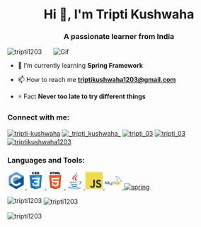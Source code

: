 <h1 align="center">Hi 👋, I'm Tripti Kushwaha</h1>
<h3 align="center">A passionate learner from India</h3>
<img align="right" alt="Gif" width="400" src="https://cdn.dribbble.com/users/2367833/screenshots/7816190/media/b1aaf5c98510012b56422d1619dc62e8.gif">
<p align="left"> <img src="https://komarev.com/ghpvc/?username=tripti1203&label=Profile%20views&color=0e75b6&style=flat" alt="tripti1203" /> </p>

- 🌱 I’m currently learning **Spring Framework**

- 📫 How to reach me **triptikushwaha1203@gmail.com**

- ⚡ Fact **Never too late to try different things**

<h3 align="left">Connect with me:</h3>
<p align="left">
<a href="https://linkedin.com/in/tripti-kushwaha" target="blank"><img align="center" src="https://raw.githubusercontent.com/rahuldkjain/github-profile-readme-generator/master/src/images/icons/Social/linked-in-alt.svg" alt="tripti-kushwaha" height="30" width="40" /></a>
<a href="https://instagram.com/_tripti_kushwaha_" target="blank"><img align="center" src="https://raw.githubusercontent.com/rahuldkjain/github-profile-readme-generator/master/src/images/icons/Social/instagram.svg" alt="_tripti_kushwaha_" height="30" width="40" /></a>
<a href="https://www.hackerrank.com/tripti_03" target="blank"><img align="center" src="https://raw.githubusercontent.com/rahuldkjain/github-profile-readme-generator/master/src/images/icons/Social/hackerrank.svg" alt="tripti_03" height="30" width="40" /></a>
<a href="https://www.leetcode.com/tripti_03" target="blank"><img align="center" src="https://raw.githubusercontent.com/rahuldkjain/github-profile-readme-generator/master/src/images/icons/Social/leet-code.svg" alt="tripti_03" height="30" width="40" /></a>
<a href="https://auth.geeksforgeeks.org/user/triptikushwaha1203" target="blank"><img align="center" src="https://raw.githubusercontent.com/rahuldkjain/github-profile-readme-generator/master/src/images/icons/Social/geeks-for-geeks.svg" alt="triptikushwaha1203" height="30" width="40" /></a>
</p>

<h3 align="left">Languages and Tools:</h3>
<p align="left"> <a href="https://www.cprogramming.com/" target="_blank" rel="noreferrer"> <img src="https://raw.githubusercontent.com/devicons/devicon/master/icons/c/c-original.svg" alt="c" width="40" height="40"/> </a> <a href="https://www.w3schools.com/css/" target="_blank" rel="noreferrer"> <img src="https://raw.githubusercontent.com/devicons/devicon/master/icons/css3/css3-original-wordmark.svg" alt="css3" width="40" height="40"/> </a> <a href="https://www.w3.org/html/" target="_blank" rel="noreferrer"> <img src="https://raw.githubusercontent.com/devicons/devicon/master/icons/html5/html5-original-wordmark.svg" alt="html5" width="40" height="40"/> </a> <a href="https://www.java.com" target="_blank" rel="noreferrer"> <img src="https://raw.githubusercontent.com/devicons/devicon/master/icons/java/java-original.svg" alt="java" width="40" height="40"/> </a> <a href="https://developer.mozilla.org/en-US/docs/Web/JavaScript" target="_blank" rel="noreferrer"> <img src="https://raw.githubusercontent.com/devicons/devicon/master/icons/javascript/javascript-original.svg" alt="javascript" width="40" height="40"/> </a><a href="https://www.mysql.com/" target="_blank" rel="noreferrer"> <img src="https://raw.githubusercontent.com/devicons/devicon/master/icons/mysql/mysql-original-wordmark.svg" alt="mysql" width="40" height="40"/> </a> <a href="https://spring.io/" target="_blank" rel="noreferrer"> <img src="https://www.vectorlogo.zone/logos/springio/springio-icon.svg" alt="spring" width="40" height="40"/> </a> </p>

<p><img align="left" src="https://github-readme-stats.vercel.app/api/top-langs?username=tripti1203&show_icons=true&locale=en&layout=compact" alt="tripti1203" /></p>

<p>&nbsp;<img align="center" src="https://github-readme-stats.vercel.app/api?username=tripti1203&show_icons=true&locale=en" alt="tripti1203" /></p>

<p><img align="center" src="https://github-readme-streak-stats.herokuapp.com/?user=tripti1203&" alt="tripti1203" /></p>

